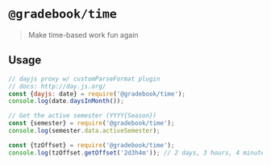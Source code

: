 # `@gradebook/time`

> Make time-based work fun again

## Usage

```js
// dayjs proxy w/ customParseFormat plugin
// docs: http://day.js.org/
const {dayjs: date} = require('@gradebook/time');
console.log(date.daysInMonth());

// Get the active semester (YYYY{Season})
const {semester} = require('@gradebook/time');
console.log(semester.data.activeSemester);

const {tzOffset} = require('@gradebook/time');
console.log(tzOffset.getOffset('2d3h4m')); // 2 days, 3 hours, 4 minutes in ms
```
